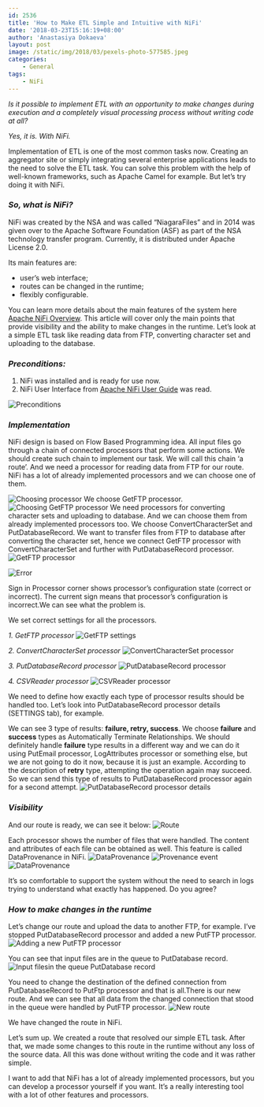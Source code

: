 ```yaml
---
id: 2536
title: 'How to Make ETL Simple and Intuitive with NiFi'
date: '2018-03-23T15:16:19+08:00'
author: 'Anastasiya Dokaeva'
layout: post
image: /static/img/2018/03/pexels-photo-577585.jpeg
categories:
    - General
tags:
    - NiFi
---
```


*Is it possible to implement ETL with an opportunity to make changes during execution and a completely visual processing process without writing code at all?*

*Yes, it is. With NiFi.*

Implementation of ETL is one of the most common tasks now. Creating an aggregator site or simply integrating several enterprise applications leads to the need to solve the ETL task. You can solve this problem with the help of well-known frameworks, such as Apache Camel for example. But let’s try doing it with NiFi.

### *So, what is NiFi?*

NiFi was created by the NSA and was called “NiagaraFiles” and in 2014 was given over to the Apache Software Foundation (ASF) as part of the NSA technology transfer program. Currently, it is distributed under Apache License 2.0.

Its main features are:

- user’s web interface;
- routes can be changed in the runtime;
- flexibly configurable.

You can learn more details about the main features of the system here [Apache NiFi Overview](https://nifi.apache.org/docs.html). This article will cover only the main points that provide visibility and the ability to make changes in the runtime.
Let’s look at a simple ETL task like reading data from FTP, converting character set and uploading to the database.

### *Preconditions:*

1. NiFi was installed and is ready for use now.
2. NiFi User Interface from [Apache NiFi User Guide](https://nifi.apache.org/docs.html) was read.

![Preconditions](/static/img/2018/03/start.jpg)

### *Implementation*

NiFi design is based on Flow Based Programming idea. All input files go through a chain of connected processors that perform some actions.
We should create such chain to implement our task. We will call this chain ‘a route’. And we need a processor for reading data from FTP for our route. NiFi has a lot of already implemented processors and we can choose one of them.

![Choosing processor](/static/img/2018/03/choose.jpg)
We choose GetFTP processor.
![Choosing GetFTP processor](/static/img/2018/03/route1.png)
We need processors for converting character sets and uploading to database. And we can choose them from already implemented processors too. We choose ConvertCharacterSet and PutDatabaseRecord.
We want to transfer files from FTP to database after converting the character set, hence we connect GetFTP processor with ConvertCharacterSet and further with PutDatabaseRecord processor.
![GetFTP processor](/static/img/2018/03/route2.png)

![Error](/static/img/2018/03/error.png)

Sign in Processor corner shows processor’s configuration state (correct or incorrect). The current sign means that processor’s configuration is incorrect.We can see what the problem is.

We set correct settings for all the processors.

*1. GetFTP processor*
![GetFTP settings](/static/img/2018/03/ftp_settings.png)

*2. ConvertCharacterSet processor*
![ConvertCharacterSet processor ](/static/img/2018/03/convert_settings.png)

*3. PutDatabaseRecord processor*
![PutDatabaseRecord processor](/static/img/2018/03/database_settings.png)

*4. CSVReader processor*
![CSVReader processor](/static/img/2018/03/reader_settings.png)

We need to define how exactly each type of processor results should be handled too. Let’s look into PutDatabaseRecord processor details (SETTINGS tab), for example.

We can see 3 type of results: **failure, retry, success**. We choose **failure** and **success** types as Automatically Terminate Relationships. We should definitely handle **failure** type results in a different way and we can do it using PutEmail processor, LogAttributes processor or something else, but we are not going to do it now, because it is just an example. According to the description of **retry** type, attempting the operation again may succeed. So we can send this type of results to PutDatabaseRecord processor again for a second attempt.
![PutDatabaseRecord processor details](/static/img/2018/03/route8.png)

### *Visibility*

And our route is ready, we can see it below:
![Route](/static/img/2018/03/route3-1.png)

Each processor shows the number of files that were handled. The content and attributes of each file can be obtained as well. This feature is called DataProvenance in NiFi.
![DataProvenance](/static/img/2018/03/provenance.png)
![Provenance event](/static/img/2018/03/provenance_event.png)
![DataProvenance](/static/img/2018/03/provenance2.png)

It’s so comfortable to support the system without the need to search in logs trying to understand what exactly has happened. Do you agree?

### *How to make changes in the runtime*

Let’s change our route and upload the data to another FTP, for example. I’ve stopped PutDatabaseRecord processor and added a new PutFTP processor.
![Adding a new PutFTP processor](/static/img/2018/03/route5.png)

You can see that input files are in the queue to PutDatabase record.
![Input filesin the queue PutDatabase record](/static/img/2018/03/route6.png)

You need to change the destination of the defined connection from PutDatabaseRecord to PutFtp processor and that is all.There is our new route. And we can see that all data from the changed connection that stood in the queue were handled by PutFTP processor.
![New route](/static/img/2018/03/route7.png)

We have changed the route in NiFi.

Let’s sum up. We created a route that resolved our simple ETL task. After that, we made some changes to this route in the runtime without any loss of the source data. All this was done without writing the code and it was rather simple.

I want to add that NiFi has a lot of already implemented processors, but you can develop a processor yourself if you want. It’s a really interesting tool with a lot of other features and processors.